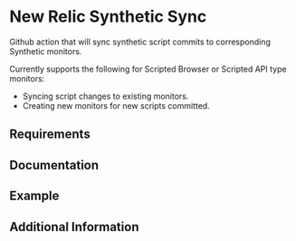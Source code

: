 # New Relic Synthetic Sync
Github action that will sync synthetic script commits to corresponding Synthetic monitors.

Currently supports the following for Scripted Browser or Scripted API type monitors:
 - Syncing script changes to existing monitors.
 - Creating new monitors for new scripts committed.

## Requirements


## Documentation


## Example

## Additional Information
